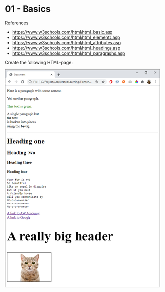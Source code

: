# 01 - Basics

References
- https://www.w3schools.com/html/html_basic.asp
- https://www.w3schools.com/html/html_elements.asp
- https://www.w3schools.com/html/html_attributes.asp
- https://www.w3schools.com/html/html_headings.asp
- https://www.w3schools.com/html/html_paragraphs.asp

Create the following HTML-page:

![](img/01.png)
